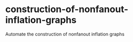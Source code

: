 # construction-of-nonfanout-inflation-graphs
Automate the construction of nonfanout inflation graphs
